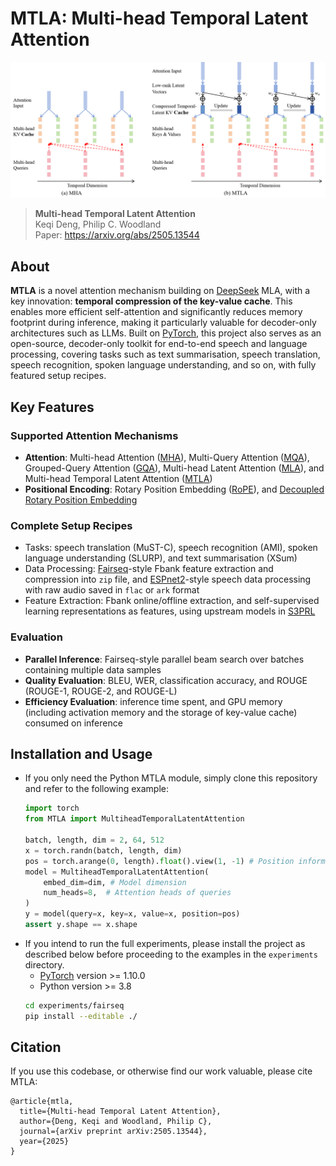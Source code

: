 # MTLA: Multi-head Temporal Latent Attention

![MTLA](assets/mtla.png "Multi-head Temporal Latent Attention")
> **Multi-head Temporal Latent Attention**\
> Keqi Deng, Philip C. Woodland\
> Paper: https://arxiv.org/abs/2505.13544

## About

**MTLA** is a novel attention mechanism building on [DeepSeek](https://github.com/deepseek-ai/DeepSeek-V3) MLA, with a key innovation: **temporal compression of the key-value cache**. This enables more efficient self-attention and significantly reduces memory footprint during inference, making it particularly valuable for decoder-only architectures such as LLMs. Built on [PyTorch](http://pytorch.org/), this project also serves as an open-source, decoder-only toolkit for end-to-end speech and language processing, covering tasks such as text summarisation, speech translation, speech recognition, spoken language understanding, and so on, with fully featured setup recipes.

## Key Features

### Supported Attention Mechanisms
- **Attention**: Multi-head Attention ([MHA](https://arxiv.org/pdf/1706.03762)), Multi-Query Attention ([MQA](https://arxiv.org/pdf/1911.02150)), Grouped-Query Attention ([GQA](https://arxiv.org/pdf/2305.13245)), Multi-head Latent Attention ([MLA](https://arxiv.org/pdf/2405.04434)), and Multi-head Temporal Latent Attention ([MTLA](https://arxiv.org/pdf/2505.13544))
- **Positional Encoding**: Rotary Position Embedding ([RoPE](https://arxiv.org/pdf/2104.09864)), and [Decoupled Rotary Position Embedding](https://arxiv.org/pdf/2405.04434)

### Complete Setup Recipes
- Tasks: speech translation (MuST-C), speech recognition (AMI), spoken language understanding (SLURP), and text summarisation (XSum)
- Data Processing: [Fairseq](https://github.com/facebookresearch/fairseq)-style Fbank feature extraction and compression into `zip` file, and [ESPnet2](https://github.com/espnet/espnet)-style speech data processing with raw audio saved in `flac` or `ark` format
- Feature Extraction: Fbank online/offline extraction, and self-supervised learning representations as features, using upstream models in [S3PRL](https://github.com/s3prl/s3prl)

### Evaluation
- **Parallel Inference**: Fairseq-style parallel beam search over batches containing multiple data samples
- **Quality Evaluation**: BLEU, WER, classification accuracy, and ROUGE (ROUGE-1, ROUGE-2, and ROUGE-L)
- **Efficiency Evaluation**: inference time spent, and GPU memory (including activation memory and the storage of key-value cache) consumed on inference

## Installation and Usage
- If you only need the Python MTLA module, simply clone this repository and refer to the following example:
  ``` python
  import torch
  from MTLA import MultiheadTemporalLatentAttention
  
  batch, length, dim = 2, 64, 512
  x = torch.randn(batch, length, dim)
  pos = torch.arange(0, length).float().view(1, -1) # Position information
  model = MultiheadTemporalLatentAttention(
      embed_dim=dim, # Model dimension
      num_heads=8,  # Attention heads of queries
  )
  y = model(query=x, key=x, value=x, position=pos)
  assert y.shape == x.shape
  ```
- If you intend to run the full experiments, please install the project as described below before proceeding to the examples in the `experiments` directory.
  * [PyTorch](http://pytorch.org/) version >= 1.10.0
  * Python version >= 3.8
  ``` bash
  cd experiments/fairseq
  pip install --editable ./
  ```

## Citation

If you use this codebase, or otherwise find our work valuable, please cite MTLA:
```
@article{mtla,
  title={Multi-head Temporal Latent Attention},
  author={Deng, Keqi and Woodland, Philip C},
  journal={arXiv preprint arXiv:2505.13544},
  year={2025}
}
```
